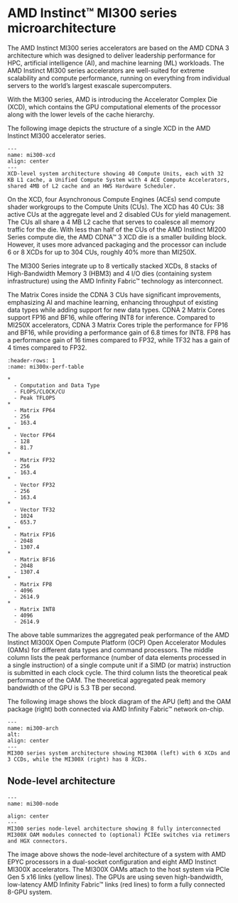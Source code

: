 <head>
  <meta charset="UTF-8">
  <meta name="description" content="Learn about the AMD Instinct MI300 series architecture.">
  <meta name="keywords" content="Instinct, MI300X, MI300A, architecture, AMD, ROCm">
</head>

# AMD Instinct™ MI300 series microarchitecture

The AMD Instinct MI300 series accelerators are based on the AMD CDNA 3
architecture which was designed to deliver leadership performance for HPC, artificial intelligence (AI), and machine
learning (ML) workloads. The AMD Instinct MI300 series accelerators are well-suited for extreme scalability and compute performance, running
on everything from individual servers to the world’s largest exascale supercomputers.

With the MI300 series, AMD is introducing the Accelerator Complex Die (XCD), which contains the
GPU computational elements of the processor along with the lower levels of the cache hierarchy.

The following image depicts the structure of a single XCD in the AMD Instinct MI300 accelerator series.

```{figure} ../../data/shared/xcd-sys-arch.png
---
name: mi300-xcd
align: center
---
XCD-level system architecture showing 40 Compute Units, each with 32 KB L1 cache, a Unified Compute System with 4 ACE Compute Accelerators, shared 4MB of L2 cache and an HWS Hardware Scheduler.
```

On the XCD, four Asynchronous Compute Engines (ACEs) send compute shader workgroups to the
Compute Units (CUs). The XCD has 40 CUs: 38 active CUs at the aggregate level and 2 disabled CUs for
yield management. The CUs all share a 4 MB L2 cache that serves to coalesce all memory traffic for the
die. With less than half of the CUs of the AMD Instinct MI200 Series compute die, the AMD CDNA™ 3
XCD die is a smaller building block. However, it uses more advanced packaging and the processor
can include 6 or 8 XCDs for up to 304 CUs, roughly 40% more than MI250X.

The MI300 Series integrate up to 8 vertically stacked XCDs, 8 stacks of
High-Bandwidth Memory 3 (HBM3) and 4 I/O dies (containing system
infrastructure) using the AMD Infinity Fabric™ technology as interconnect.

The Matrix Cores inside the CDNA 3 CUs have significant improvements, emphasizing AI and machine
learning, enhancing throughput of existing data types while adding support for new data types.
CDNA 2 Matrix Cores support FP16 and BF16, while offering INT8 for inference. Compared to MI250X
accelerators, CDNA 3 Matrix Cores triple the performance for FP16 and BF16, while providing a
performance gain of 6.8 times for INT8. FP8 has a performance gain of 16 times compared to FP32,
while TF32 has a gain of 4 times compared to FP32.

```{list-table} Peak-performance capabilities of the MI300X for different data types.
:header-rows: 1
:name: mi300x-perf-table

*
  - Computation and Data Type
  - FLOPS/CLOCK/CU
  - Peak TFLOPS
*
  - Matrix FP64
  - 256
  - 163.4
*
  - Vector FP64
  - 128
  - 81.7
*
  - Matrix FP32
  - 256
  - 163.4
*
  - Vector FP32
  - 256
  - 163.4
*
  - Vector TF32
  - 1024
  - 653.7
*
  - Matrix FP16
  - 2048
  - 1307.4
*
  - Matrix BF16
  - 2048
  - 1307.4
*
  - Matrix FP8
  - 4096
  - 2614.9
*
  - Matrix INT8
  - 4096
  - 2614.9
```

The above table summarizes the aggregated peak performance of the AMD Instinct MI300X Open
Compute Platform (OCP) Open Accelerator Modules (OAMs) for different data types and command
processors. The middle column lists the peak performance (number of data elements processed in a
single instruction) of a single compute unit if a SIMD (or matrix) instruction is submitted in each clock
cycle. The third column lists the theoretical peak performance of the OAM. The theoretical aggregated
peak memory bandwidth of the GPU is 5.3 TB per second.

The following image shows the block diagram of the APU (left) and the OAM package (right) both
connected via AMD Infinity Fabric™ network on-chip.

```{figure} ../../data/conceptual/gpu-arch/image008.png
---
name: mi300-arch
alt:
align: center
---
MI300 series system architecture showing MI300A (left) with 6 XCDs and 3 CCDs, while the MI300X (right) has 8 XCDs.
```

## Node-level architecture

```{figure} ../../data/shared/mi300-node-level-arch.png
---
name: mi300-node

align: center
---
MI300 series node-level architecture showing 8 fully interconnected MI300X OAM modules connected to (optional) PCIEe switches via retimers and HGX connectors.
```

The image above shows the node-level architecture of a system with AMD EPYC processors in a
dual-socket configuration and eight AMD Instinct MI300X accelerators. The MI300X OAMs attach to the
host system via PCIe Gen 5 x16 links (yellow lines). The GPUs are using seven high-bandwidth,
low-latency AMD Infinity Fabric™ links (red lines) to form a fully connected 8-GPU system.

<!---
We need performance data about the P2P communication here.
-->
